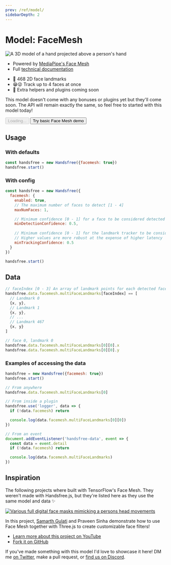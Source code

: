 ```yaml
---
prev: /ref/model/
sidebarDepth: 2
---
```


# Model: FaceMesh

<div class="row align-top">
  <div class="col-6">
    <p><img alt="A 3D model of a hand projected above a person's hand" src="https://media0.giphy.com/media/g2msiDwoLqabEMrmaL/giphy.gif" /></p>
    <ul>
      <li>Powered by <a href="https://www.npmjs.com/package/@mediapipe/face_mesh">MediaPipe's Face Mesh</a></li>
      <li>Full <a href="https://google.github.io/mediapipe/solutions/face_mesh.html">technical documentation</a></li>
    </ul>
  </div>
  <div class="col-6">
    <Window title="Overview and basic demo">
      <section>
        <ul>
          <li>🙂 468 2D face landmarks</li>
          <li>😁😜 Track up to 4 faces at once</li>
          <li>📅 Extra helpers and plugins coming soon</li>
        </ul>
        <p>This model doesn't come with any bonuses or plugins yet but they'll come soon. The API will remain exactly the same, so feel free to started with this model today!</p>
        <div>
          <HandsfreeToggle class="full-width handsfree-hide-when-started-without-facemesh" text-off="Try basic Face Mesh demo" text-on="Stop Face Mesh Model" :opts="demoOpts" />
          <button class="handsfree-show-when-started-without-facemesh handsfree-show-when-loading" disabled><Fa-Spinner spin /> Loading...</button>
          <button class="handsfree-show-when-started-without-facemesh handsfree-hide-when-loading" @click="startDemo"><Fa-Video /> Try basic Face Mesh demo</button>
        </div>
      </section>
    </Window>
  </div>
</div>

## Usage

### With defaults

```js
const handsfree = new Handsfree({facemesh: true})
handsfree.start()
```

### With config

```js
const handsfree = new Handsfree({
  facemesh: {
    enabled: true,
    // The maximum number of faces to detect [1 - 4]
    maxNumFaces: 1,

    // Minimum confidence [0 - 1] for a face to be considered detected
    minDetectionConfidence: 0.5,
    
    // Minimum confidence [0 - 1] for the landmark tracker to be considered detected
    // Higher values are more robust at the expense of higher latency
    minTrackingConfidence: 0.5
  }
})

handsfree.start()
```

## Data
```js
// faceIndex [0 - 3] An array of landmark points for each detected face
handsfree.data.facemesh.multiFaceLandmarks[faceIndex] == [
  // Landmark 0
  {x, y},
  // Landmark 1
  {x, y},
  // ...
  // Landmark 467
  {x, y}
]

// face 0, landmark 0
handsfree.data.facemesh.multiFaceLandmarks[0][0].x
handsfree.data.facemesh.multiFaceLandmarks[0][0].y
```

### Examples of accessing the data

```js
handsfree = new Handsfree({facemesh: true})
handsfree.start()

// From anywhere
handsfree.data.facemesh.multiFaceLandmarks[0]

// From inside a plugin
handsfree.use('logger', data => {
  if (!data.facemesh) return

  console.log(data.facemesh.multiFaceLandmarks[0][0])
})

// From an event
document.addEventListener('handsfree-data', event => {
  const data = event.detail
  if (!data.facemesh) return

  console.log(data.facemesh.multiFaceLandmarks)
})
```

## Inspiration

The following projects where built with TensorFlow's Face Mesh. They weren't made with Handsfree.js, but they're listed here as they use the same model and data ✨


<!--
<div class="row">
  <div class="col-6">
    <Window title="DEMO_TITLE" :maximize="true">
      <div>
        <a href="LINK_TO_DEMO"><img alt="SHORT_DESCRIPTION" src="LINK_TO_GIPHY_OR_OTHER_PUBLIC_GIF_URL"></a>
      </div>
      <p>A_BRIEF_DESCRIPTION</p>
      <div>
        <ul>
          <li><a href="LINK_TO_DEMO">Try it on Glitch</a></li>
          <li><a href="LINK_TO_SOURCE_OR_GITHUB">See the source</a></li>
        </ul>
      </div>
    </Window>
  </div>
</div>
-->

<div class="row align-top">
  <div class="col-6">
    <Window title="AR Face Filter" :maximize="true">
      <section>
        <div>
          <a href="https://www.youtube.com/watch?v=TpiGFaHC_5U"><img alt="Various full digital face masks mimicking a persons head movements" src="https://media4.giphy.com/media/t7X4Ggyzrp7c0oeX4Q/giphy.gif"></a>
        </div>
        <p>In this project, <a href="https://twitter.com/samarthishere">Samarth Gulati</a> and Praveen Sinha demonstrate how to use Face Mesh together with Three.js to create customizable face filters!</p>
        <div>
          <ul>
            <li><a href="https://www.youtube.com/watch?v=TpiGFaHC_5U">Learn more about this project on YouTube</a></li>
            <li><a href="https://github.com/samarthgulati/ar-face-filters">Fork it on GitHub</a></li>
          </ul>
        </div>
      </section>
    </Window>
  </div>
  <div class="col-6">
    <Window title="Add your project">
      If you've made something with this model I'd love to showcase it here! DM me <a href="https://twitter.com/midiblocks">on Twitter</a>, <a class="https://github.com/midiblocks/handsfree/edit/master/docs/ref/model/hands.md">make a pull request</a>, or <a href="https://discord.gg/q96txF5Wf5">find us on Discord</a>.  
    </Window>
  </div>
</div>


<!-- Code -->
<script>
export default {
  data () {
    return {
      demoOpts: {
        autostart: true,

        weboji: false,
        hands: false,
        facemesh: true,
        pose: false,
        handpose: false
      }
    }
  },

  methods: {
    /**
     * Start the page with our preset options
     */
    startDemo () {
      this.$root.handsfree.update(this.demoOpts)
    }
  }
}
</script>